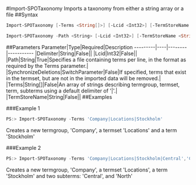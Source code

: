 #Import-SPOTaxonomy
Imports a taxonomy from either a string array or a file
##Syntax
```powershell
Import-SPOTaxonomy [-Terms <String[]>] [-Lcid <Int32>] [-TermStoreName <String>] [-Delimiter <String>] [-SynchronizeDeletions [<SwitchParameter>]]
```


```powershell
Import-SPOTaxonomy -Path <String> [-Lcid <Int32>] [-TermStoreName <String>] [-Delimiter <String>] [-SynchronizeDeletions [<SwitchParameter>]]
```


##Parameters
Parameter|Type|Required|Description
---------|----|--------|-----------
|Delimiter|String|False||
|Lcid|Int32|False||
|Path|String|True|Specifies a file containing terms per line, in the format as required by the Terms parameter.|
|SynchronizeDeletions|SwitchParameter|False|If specified, terms that exist in the termset, but are not in the imported data will be removed.|
|Terms|String[]|False|An array of strings describing termgroup, termset, term, subterms using a default delimiter of '|'.|
|TermStoreName|String|False||
##Examples

###Example 1
```powershell
PS:> Import-SPOTaxonomy -Terms 'Company|Locations|Stockholm'
```
Creates a new termgroup, 'Company', a termset 'Locations' and a term 'Stockholm'

###Example 2
```powershell
PS:> Import-SPOTaxonomy -Terms 'Company|Locations|Stockholm|Central','Company|Locations|Stockholm|North'
```
Creates a new termgroup, 'Company', a termset 'Locations', a term 'Stockholm' and two subterms: 'Central', and 'North'
